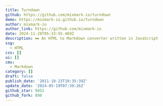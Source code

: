 ```yaml
---
title: Turndown
github: https://github.com/mixmark-io/turndown
demo: https://mixmark-io.github.io/turndown
author: mixmark-io
author_link: https://github.com/mixmark-io
date: 2024-11-28T05:33:55.469Z
description: 🛏 An HTML to Markdown converter written in JavaScript
ssg:
  - HTML
css: []
ui: []
cms:
  - Markdown
category: []
draft: false
publish_date: '2011-10-23T10:35:39Z'
update_date: '2024-05-19T07:39:26Z'
github_star: 9452
github_fork: 898
---
```

